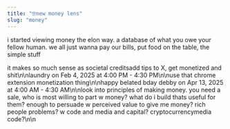```yaml
---
title: "🤓new money lens"
slug: "money"
---
```


i started viewing money the elon way. a database of what you owe your fellow human. we all just wanna pay our bills, put food on the table, the simple stuff

it makes so much sense as societal creditsadd tips to X, get monetized and shit\n\nlaundry on Feb 4, 2025 at 4:00 PM - 4:30 PM\n\nuse that chrome extension monetization thing\n\nhappy belated bday debby  on Apr 13, 2025 at 4:00 AM - 4:30 AM\n\nlook into principles of making money. you need a sale, who is most willing to part w money? what do i build thats useful for them? enough to persuade w perceived value to give me money? rich people problems? w code and media and capital? cryptocurrencymedia code?\n\n